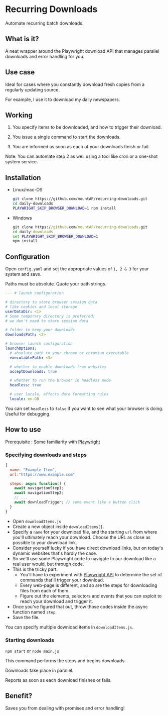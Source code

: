 # Recurring Downloads

Automate recurring batch downloads.

## What is it?

A neat wrapper around the Playwright download API that manages parallel downloads and error handling for you.

## Use case

Ideal for cases where you constantly download fresh copies from a regularly updating source.

For example, I use it to download my daily newspapers.

## Working

1. You specify items to be downloaded, and how to trigger their download.

2. You issue a single command to start the downloads.

3. You are informed as soon as each of your downloads finish or fail.

Note: You can automate step 2 as well using a tool like cron or a one-shot system service.

## Installation

- Linux/mac-OS

  ```bash
  git clone https://github.com/mountAP/recurring-downloads.git
  cd daily-downloads
  PLAYWRIGHT_SKIP_BROWSER_DOWNLOAD=1 npm install
  ```

- Windows

  ```cmd
  git clone https://github.com/mountAP/recurring-downloads.git
  cd daily-downloads
  set PLAYWRIGHT_SKIP_BROWSER_DOWNLOAD=1
  npm install
  ```

## Configuration

Open `config.yaml` and set the appropriate values of `1, 2 & 3` for your system and save.

Paths must be absolute. Quote your path strings.

```yaml
--- # launch configuration

# directory to store browser session data
# like cookies and local storage
userDataDir: <1>
# Some temporary directory is preferred;
# we don't need to store session data

# folder to keep your downloads
downloadsPath: <2>

# browser launch configuration
launchOptions:
  # absolute path to your chrome or chromium executable
  executablePath: <3>

  # whether to enable downloads from websites
  acceptDownloads: true

  # whether to run the browser in headless mode
  headless: true

  # user locale, affects date formatting rules
  locale: en-GB
```

You can set `headless` to `false` if you want to see what your browser is doing. Useful for debugging.

## How to use

Prerequisite : Some familiarity with [Playwright](https://playwright.dev/)

### Specifying downloads and steps

```js
{
  name: "Example Item",
  url:"https://www.example.com",

  steps: async function() {
    await navigationStep1;
    await navigationStep2;
    // ...
    await downloadTrigger; // some event like a button click
  }
}
```

- Open `downloadItems.js`
- Create a new object inside `downloadItems[]`.
- Specify a `name` for your download file, and the starting `url` from where you'll ultimately reach your download. Choose the URL as close as possible to your download link.
- Consider yourself lucky if you have direct download links, but on today's dynamic websites that's hardly the case.
- So we'll use some Playwright code to navigate to our download like a real user would, but through code.
- This is the tricky part.
  - You'll have to experiment with [Playwright API](https://playwright.dev/#version=v1.3.0&path=docs%2Fapi.md&q=) to determine the set of commands that'll trigger your download.
  - Every web-page is different, and so are the steps for downloading files from each of them.
  - Figure out the elements, selectors and events that you can exploit to reach your download and trigger it.
- Once you've figured that out, throw those codes inside the async function named `step`.
- Save the file.

You can specify multiple download items in `downloadItems.js`.

### Starting downloads

`npm start` or `node main.js`

This command performs the steps and begins downloads.

Downloads take place in parallel.

Reports as soon as each download finishes or fails.

## Benefit?

Saves you from dealing with promises and error handling!
